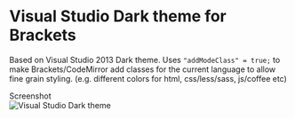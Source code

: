 Visual Studio Dark theme for Brackets
===========================

Based on Visual Studio 2013 Dark theme. Uses `"addModeClass" = true;` to make Brackets/CodeMirror add classes for the current language to allow fine grain styling. (e.g. different colors for html, css/less/sass, js/coffee etc)

Screenshot <br />![Visual Studio Dark theme](https://raw.githubusercontent.com/fergaldoyle/brackets-visual-studio-dark/master/screenshot.png) 
